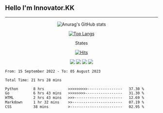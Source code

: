 ## Hello I'm Innovator.KK
-------------------------------------
<div align="center">
  
  ![Anurag's GitHub stats](https://github-readme-stats.vercel.app/api?username=Juhyun-KK&show_icons=true&theme=radical)
  
  [![Top Langs](https://github-readme-stats.vercel.app/api/top-langs/?username=Juhyun-KK&layout=compact)](https://github.com/anuraghazra/github-readme-stats)

</div>

<div align="center">
  
  States

  [![Hits](https://hits.seeyoufarm.com/api/count/incr/badge.svg?url=https%3A%2F%2Fgithub.com%2FNoreen-py%2FNoreen-py&count_bg=%23FB1111&title_bg=%23000000&icon=&icon_color=%23E7E7E7&title=hits&edge_flat=false)](https://hits.seeyoufarm.com)

</div>

<div align="center">

  <img src="https://img.shields.io/badge/Python-3766AB?style=flat-square&logo=Python&logoColor=white"/></a>
  <img src="https://img.shields.io/badge/C++-00599C?style=flat-square&logo=C%2B%2B&logoColor=white"/></a>
  <img src="https://img.shields.io/badge/C-A8B9CC?style=flat-square&logo=C&logoColor=white"/></a>
  <img src="https://img.shields.io/badge/Go-00ADD8?style=flat-square&logo=C%2B%2B&logoColor=white"/></a>

</div>

<!--START_SECTION:waka-->

```txt
From: 15 September 2022 - To: 05 August 2023

Total Time: 21 hrs 28 mins

Python       8 hrs           >>>>>>>>>----------------   37.30 %
Go           6 hrs 43 mins   >>>>>>>>-----------------   31.30 %
HTML         2 hrs 43 mins   >>>----------------------   12.69 %
Markdown     1 hr 32 mins    >>-----------------------   07.19 %
CSS          38 mins         >------------------------   02.95 %
```

<!--END_SECTION:waka-->
